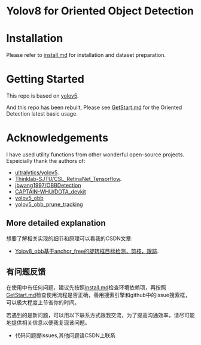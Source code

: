 # Yolov8 for Oriented Object Detection

# Installation
Please refer to [install.md](./docs/install.md) for installation and dataset preparation.

# Getting Started 
This repo is based on [yolov5](https://github.com/ultralytics/yolov5). 

And this repo has been rebuilt, Please see [GetStart.md](./docs/GetStart.md) for the Oriented Detection latest basic usage.

#  Acknowledgements
I have used utility functions from other wonderful open-source projects. Espeicially thank the authors of:

* [ultralytics/yolov5](https://github.com/ultralytics/yolov5).
* [Thinklab-SJTU/CSL_RetinaNet_Tensorflow](https://github.com/Thinklab-SJTU/CSL_RetinaNet_Tensorflow).
* [jbwang1997/OBBDetection](https://github.com/jbwang1997/OBBDetection)
* [CAPTAIN-WHU/DOTA_devkit](https://github.com/CAPTAIN-WHU/DOTA_devkit)
* [yolov5_obb](https://github.com/hukaixuan19970627/yolov5_obb/tree/master)
* [yolov5_obb_prune_tracking](https://github.com/yzqxy/yolov5_obb_prune_tracking/tree/master)
## More detailed explanation
想要了解相关实现的细节和原理可以看我的CSDN文章:   
* [Yolov8_obb基于anchor_free的旋转框目标检测，剪枝，跟踪](https://blog.csdn.net/qq_39128381/article/details/131962684?spm=1001.2014.3001.5501).

## 有问题反馈
在使用中有任何问题，建议先按照[install.md](./docs/install.md)检查环境依赖项，再按照[GetStart.md](./docs/GetStart.md)检查使用流程是否正确，善用搜索引擎和github中的issue搜索框，可以极大程度上节省你的时间。

若遇到的是新问题，可以用以下联系方式跟我交流，为了提高沟通效率，请尽可能地提供相关信息以便我复现该问题。

* 代码问题提issues,其他问题请CSDN上联系


